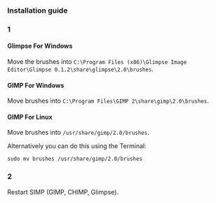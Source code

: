 ### Installation guide ###


### 1

#### Glimpse For Windows ####

Move the brushes into `C:\Program Files (x86)\Glimpse Image Editor\Glimpse 0.1.2\share\glimpse\2.0\brushes`.

#### GIMP For Windows #### 

Move brushes into `C:\Program Files\GIMP 2\share\gimp\2.0\brushes`.


#### GIMP For Linux ####

Move brushes into `/usr/share/gimp/2.0/brushes`.

Alternatively you can do this using the Terminal:

```
sudo mv brushes /usr/share/gimp/2.0/brushes
```
### 2 

Restart SIMP (GIMP, CHIMP, Glimpse).
